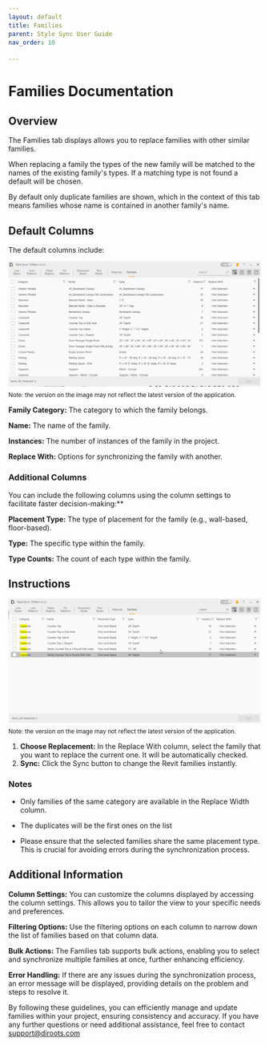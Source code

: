 ```yaml
---
layout: default
title: Families
parent: Style Sync User Guide
nav_order: 10

---
```


# Families Documentation

##  Overview

The Families tab displays allows you to replace families with other similar families.

When replacing a family the types of the new family will be matched to the names of the existing family's types. If a matching type is not found a default will be chosen.

By default only duplicate families are shown, which in the context of this tab means families whose name is contained in another family's name.


##  Default Columns

The default columns include:

![DiStem Style Sync - Families UI](../../../assets\images\StyleSync\DS_SS_FM_UI.png)  
<sub>Note: the version on the image may not reflect the latest version of the application.</sub>


**Family Category:** The category to which the family belongs.

**Name:** The name of the family.

**Instances:** The number of instances of the family in the project.

**Replace With:** Options for synchronizing the family with another.

### Additional Columns

You can include the following columns using the column settings to facilitate faster decision-making:**

**Placement Type:** The type of placement for the family (e.g., wall-based, floor-based).

**Type:** The specific type within the family.

**Type Counts:** The count of each type within the family.

##  Instructions

![DiStem Style Sync - Sync Families](../../../assets\images\StyleSync\DS_SS_FM_SyncFamilies.gif)  
<sub>Note: the version on the image may not reflect the latest version of the application.</sub>


1. **Choose Replacement:** In the Replace With column, select the family that you want to replace the current one. It will be automatically checked.
1. **Sync:** Click the Sync button to change the Revit families instantly.

### Notes

- Only families of the same category are available in the Replace Width column.

- The duplicates will be the first ones on the list

- Please ensure that the selected families share the same placement type. This is crucial for avoiding errors during the synchronization process.

##  Additional Information

**Column Settings:** You can customize the columns displayed by accessing the column settings. This allows you to tailor the view to your specific needs and preferences.

**Filtering Options:** Use the filtering options on each column to narrow down the list of families based on that column data.

**Bulk Actions:** The Families tab supports bulk actions, enabling you to select and synchronize multiple families at once, further enhancing efficiency.

**Error Handling:** If there are any issues during the synchronization process, an error message will be displayed, providing details on the problem and steps to resolve it.

By following these guidelines, you can efficiently manage and update families within your project, ensuring consistency and accuracy. If you have any further questions or need additional assistance, feel free to contact support@diroots.com